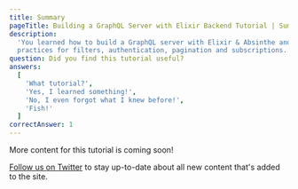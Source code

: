 ```yaml
---
title: Summary
pageTitle: Building a GraphQL Server with Elixir Backend Tutorial | Summary
description:
  'You learned how to build a GraphQL server with Elixir & Absinthe and best
  practices for filters, authentication, pagination and subscriptions.'
question: Did you find this tutorial useful?
answers:
  [
    'What tutorial?',
    'Yes, I learned something!',
    'No, I even forgot what I knew before!',
    'Fish!'
  ]
correctAnswer: 1
---
```


More content for this tutorial is coming soon!

[Follow us on Twitter](https://twitter.com/graphcool) to stay up-to-date about
all new content that's added to the site.

